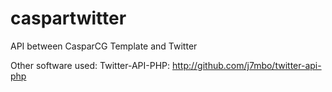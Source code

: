 # caspartwitter
API between CasparCG Template and Twitter

Other software used:
Twitter-API-PHP: http://github.com/j7mbo/twitter-api-php
